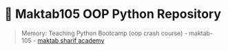 # :book: Maktab105 OOP Python Repository

> Memory: Teaching Python Bootcamp (oop crash course) - maktab-105 - [maktab sharif academy](https://maktabsharif.ir)
